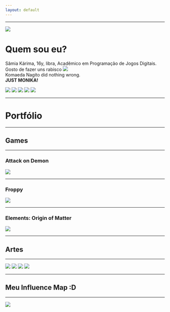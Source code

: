 ```yaml
---
layout: default
---
```

* * *
![](me.jpg)
# Quem sou eu?  
Sâmia Kárima, 16y, libra, Acadêmico em Programação de Jogos Digitais.  
Gosto de fazer uns rabisco ![](flor.png)  
Komaeda Nagito did nothing wrong.  
**JUST MONIKA!** 

[![](facebook.png)](https://www.facebook.com/pqpsamia)
[![](twitter.png)](https://twitter.com/pqpsamia)
[![](steam.png)](http://steamcommunity.com/id/pqpsamia)
[![](instagram.png)](https://www.instagram.com/pqpsamina)
[![](pinterest.png)](https://br.pinterest.com/samiakarima10)  

* * *
# Portfólio

* * *
## Games
* * *
### Attack on Demon
[![](Attack.png)](https://samiakarima.github.io/AttackonDemon/)  
* * *
### Froppy
[![](Froppy.png)](https://samiakarima.github.io/Froppy/)  
* * *
### Elements: Origin of Matter
[![](Elements.png)](https://alvaromd2016.github.io/Elements/)  

* * *
## Artes
* * *
![](mikan.png)
![](chiaki.png)
![](sad.png)
![](yurii.png)

* * *
## Meu Influence Map :D
* * *
![](influence.png)
